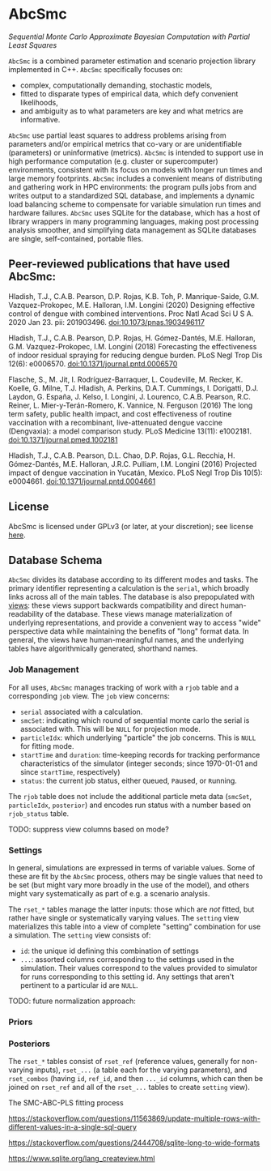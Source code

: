 # AbcSmc
*Sequential Monte Carlo Approximate Bayesian Computation with Partial Least Squares*

`AbcSmc` is a combined parameter estimation and scenario projection library implemented in C++. `AbcSmc` specifically focuses on:

 - complex, computationally demanding, stochastic models,
 - fitted to disparate types of empirical data, which defy convenient likelihoods,
 - and ambiguity as to what parameters are key and what metrics are informative.
 
 `AbcSmc` use partial least squares to address problems arising from parameters and/or empirical metrics that co-vary or are unidentifiable (parameters) or uninformative (metrics). `AbcSmc` is intended to support use in high performance computation (e.g. cluster or supercomputer) environments, consistent with its focus on models with longer run times and large memory footprints. `AbcSmc` includes a convenient means of distributing and gathering work in HPC environments: the program pulls jobs from and writes output to a standardized SQL database, and implements a dynamic load balancing scheme to compensate for variable simulation run times and hardware failures. `AbcSmc` uses SQLite for the database, which has a host of library wrappers in many programming languages, making post processing analysis smoother, and simplifying data management as SQLite databases are single, self-contained, portable files.

## Peer-reviewed publications that have used AbcSmc:

Hladish, T.J., C.A.B. Pearson, D.P. Rojas, K.B. Toh, P. Manrique-Saide, G.M. Vazquez-Prokopec, M.E. Halloran, I.M. Longini (2020) Designing effective control of dengue with combined interventions. Proc Natl Acad Sci U S A.  2020 Jan 23. pii: 201903496. [doi:10.1073/pnas.1903496117](https://doi.org/10.1073/pnas.1903496117)

Hladish, T.J., C.A.B. Pearson, D.P. Rojas, H. Gómez-Dantés, M.E. Halloran, G.M. Vazquez-Prokopec, I.M. Longini (2018) Forecasting the effectiveness of indoor residual spraying for reducing dengue burden.  PLoS Negl Trop Dis 12(6): e0006570. [doi:10.1371/journal.pntd.0006570](https://doi.org/10.1371/journal.pntd.0006570)

Flasche, S., M. Jit, I. Rodríguez-Barraquer, L. Coudeville, M. Recker, K. Koelle, G. Milne, T.J. Hladish, A. Perkins, D.A.T. Cummings, I. Dorigatti, D.J. Laydon, G. España, J. Kelso, I. Longini, J. Lourenco, C.A.B. Pearson, R.C. Reiner, L. Mier-y-Terán-Romero, K. Vannice, N. Ferguson (2016) The long term safety, public health impact, and cost effectiveness of routine vaccination with a recombinant, live-attenuated dengue vaccine (Dengvaxia): a model comparison study. PLoS Medicine 13(11): e1002181. [doi:10.1371/journal.pmed.1002181](https://doi.org/10.1371/journal.pmed.1002181)

Hladish, T.J., C.A.B. Pearson, D.L. Chao, D.P. Rojas, G.L. Recchia, H. Gómez-Dantés, M.E. Halloran, J.R.C. Pulliam, I.M. Longini (2016) Projected impact of dengue vaccination in Yucatán, Mexico. PLoS Negl Trop Dis 10(5): e0004661. [doi:10.1371/journal.pntd.0004661](https://doi.org/10.1371/journal.pntd.0004661)

## License
AbcSmc is licensed under GPLv3 (or later, at your discretion); see license [here](LICENSE).

## Database Schema

`AbcSmc` divides its database according to its different modes and tasks. The primary identifier representing a calculation is the `serial`, which broadly links across all of the main tables. The database is also prepopulated with [views](https://www.sqlite.org/lang_createview.html): these views support backwards compatibility and direct human-readability of the database. These views manage materialization of underlying representations, and provide a convenient way to access "wide" perspective data while maintaining the benefits of "long" format data. In general, the views have human-meaningful names, and the underlying tables have algorithmically generated, shorthand names.

### Job Management

For all uses, `AbcSmc` manages tracking of work with a `rjob` table and a corresponding `job` view. The `job` view concerns:

 - `serial` associated with a calculation.
 - `smcSet`: indicating which round of sequential monte carlo the serial is associated with. This will be `NULL` for projection mode.
 - `particleIdx`: which underlying "particle" the job concerns. This is `NULL` for fitting mode.
 - `startTime` and `duration`: time-keeping records for tracking performance characteristics of the simulator (integer seconds; since 1970-01-01 and since `startTime`, respectively)
 - `status`: the current job status, either `Q`ueued, `P`aused, or `R`unning. 

The `rjob` table does not include the additional particle meta data (`smcSet`, `particleIdx`, `posterior`) and encodes run status with a number based on `rjob_status` table.

TODO: suppress view columns based on mode?

### Settings

In general, simulations are expressed in terms of variable values. Some of these are fit by the `AbcSmc` process, others may be single values that need to be set (but might vary more broadly in the use of the model), and others might vary systematically as part of e.g. a scenario analysis.

The `rset_*` tables manage the latter inputs: those which are *not* fitted, but rather have single or systematically varying values. The `setting` view materializes this table into a view of complete "setting" combination for use a simulation. The `setting` view consists of:

 - `id`: the unique id defining this combination of settings
 - `...`: assorted columns corresponding to the settings used in the simulation. Their values correspond to the values provided to simulator for runs corresponding to this setting id. Any settings that aren't pertinent to a particular id are `NULL`.

TODO: future normalization approach:

### Priors

### Posteriors

The `rset_*` tables consist of `rset_ref` (reference values, generally for non-varying inputs), `rset_...` (a table each for the varying parameters), and `rset_combos` (having `id`, `ref_id`, and then `..._id` columns, which can then be joined on `rset_ref` and all of the `rset_...` tables to create `setting` view).

The SMC-ABC-PLS fitting process


https://stackoverflow.com/questions/11563869/update-multiple-rows-with-different-values-in-a-single-sql-query

https://stackoverflow.com/questions/2444708/sqlite-long-to-wide-formats

https://www.sqlite.org/lang_createview.html